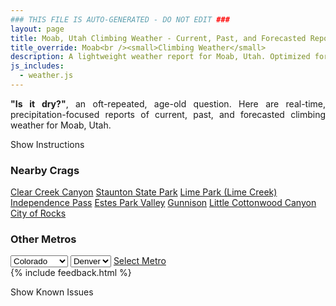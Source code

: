 ```yaml
---
### THIS FILE IS AUTO-GENERATED - DO NOT EDIT ###
layout: page
title: Moab, Utah Climbing Weather - Current, Past, and Forecasted Report
title_override: Moab<br /><small>Climbing Weather</small>
description: A lightweight weather report for Moab, Utah. Optimized for slow internet connections.
js_includes:
  - weather.js
---
```


<section class="measure center lh-copy f5-ns f6 ph2 mv4" style="text-align: justify;">
<strong>"Is it dry?"</strong>, an oft-repeated, age-old question. Here are real-time,
precipitation-focused reports of current, past, and forecasted climbing weather for Moab, Utah.
</section>

<p id="settings-toggle" class="mw5 b center tc hover-light-red black-70 pointer">Show Instructions</p>
<section id="settings" class="overflow-hidden" style="display:none;">
    <div class="mv2 ph2 center">
        <div class="fn f6 tc pv2">
            <p class="measure lh-copy center"><strong>Show/hide hourly forecasts</strong> by clicking the desired day.</p>
            <hr class="mw5 p0 mv2 o-60 b0 bt b--light-red light-red bg-light-red">
            <p class="measure lh-copy center"><strong>Current and Past conditions</strong> are measured by the nearest weather station. <strong>Forecast conditions</strong> are calculated and polled separately.</p>
            <hr class="mw5 p0 mv2 o-60 b0 bt b--light-red light-red bg-light-red">
            <p class="measure lh-copy center"><strong>Having issues?</strong> Try <a id="clear-cache" class="no-underline relative fancy-link light-red hover-light-red" href="#">clearing the local cache</a>.</p>
            <hr class="mw5 p0 mv2 o-60 b0 bt b--light-red light-red bg-light-red">
            <p class="measure lh-copy center">Weather data sourced from <a class="no-underline fancy-link relative light-red" target="_blank" href="https://www.weather.gov/documentation/services-web-api">weather.gov</a>.</p>
        </div>
    </div>
</section>
<section id="weather" data-crag="moab-utah" class="mv4-ns mv3 ph2 center"></section>
<section id="nearby" class="tc lh-copy">
  <h3>Nearby Crags</h3>
<a class="nowrap no-underline fancy-link relative light-red mh3" href="/crags/clear-creek-canyon-colorado-weather.html">Clear Creek Canyon</a>
<a class="nowrap no-underline fancy-link relative light-red mh3" href="/crags/staunton-state-park-colorado-weather.html">Staunton State Park</a>
<a class="nowrap no-underline fancy-link relative light-red mh3" href="/crags/lime-park-lime-creek-colorado-weather.html">Lime Park (Lime Creek)</a>
<a class="nowrap no-underline fancy-link relative light-red mh3" href="/crags/independence-pass-colorado-weather.html">Independence Pass</a>
<a class="nowrap no-underline fancy-link relative light-red mh3" href="/crags/estes-park-valley-colorado-weather.html">Estes Park Valley</a>
<a class="nowrap no-underline fancy-link relative light-red mh3" href="/crags/gunnison-colorado-weather.html">Gunnison</a>
<a class="nowrap no-underline fancy-link relative light-red mh3" href="/crags/little-cottonwood-canyon-utah-weather.html">Little Cottonwood Canyon</a>
<a class="nowrap no-underline fancy-link relative light-red mh3" href="/crags/city-of-rocks-idaho-weather.html">City of Rocks</a>
</section>
<section id="nearby" class="tc lh-copy">
  <h3>Other Metros</h3>
  <select class="ma1 bg-near-white pa2" id="stateSel">
    <option value="Texas">Texas</option>
    <option value="Washington">Washington</option>
    <option value="Colorado" selected>Colorado</option>
    <option value="Tennessee">Tennessee</option>
    <option value="Utah">Utah</option>
    <option value="California">California</option>
  </select>
  <select class="ma1 bg-near-white pa2" id="citySel">
    <option value="Denver" selected>Denver</option>
  </select>
  <a id="selectMetro" class="f6 link dim ph3 pv2 ma1 dib white bg-light-red" href="/crags/denver-colorado-weather.html">Select Metro</a>
  <script>
    var states = [];
    states["Texas"] = "Austin"
    states["Washington"] = "Seattle"
    states["Colorado"] = "Denver"
    states["Tennessee"] = "Nashville"
    states["Utah"] = "Salt Lake City"
    states["California"] = "San Francisco|Los Angeles"
  </script>
</section>
{% include feedback.html %}
<p id="issues-toggle" class="mw5 b center tc hover-light-red black-70 pointer">Show Known Issues</p>
<section id="issues" class="overflow-hidden tc f6">
</section>

<script>
  var weekly_GJT_60_82 = {"updated":"2021-01-06T08:34:35+00:00","units":"us","forecastGenerator":"BaselineForecastGenerator","generatedAt":"2021-01-06T09:05:52+00:00","updateTime":"2021-01-06T08:34:35+00:00","validTimes":"2021-01-06T02:00:00+00:00/P6DT23H","elevation":{"value":1560.8808,"unitCode":"unit:m"},"periods":[{"number":1,"name":"Overnight","startTime":"2021-01-06T02:00:00-07:00","endTime":"2021-01-06T06:00:00-07:00","isDaytime":false,"temperature":14,"temperatureUnit":"F","temperatureTrend":null,"windSpeed":"0 mph","windDirection":"ESE","icon":"https://api.weather.gov/icons/land/night/few?size=medium","shortForecast":"Mostly Clear","detailedForecast":"Mostly clear, with a low around 14. East southeast wind around 0 mph."},{"number":2,"name":"Wednesday","startTime":"2021-01-06T06:00:00-07:00","endTime":"2021-01-06T18:00:00-07:00","isDaytime":true,"temperature":34,"temperatureUnit":"F","temperatureTrend":null,"windSpeed":"0 to 5 mph","windDirection":"N","icon":"https://api.weather.gov/icons/land/day/few?size=medium","shortForecast":"Sunny","detailedForecast":"Sunny, with a high near 34. North wind 0 to 5 mph."},{"number":3,"name":"Wednesday Night","startTime":"2021-01-06T18:00:00-07:00","endTime":"2021-01-07T06:00:00-07:00","isDaytime":false,"temperature":16,"temperatureUnit":"F","temperatureTrend":null,"windSpeed":"0 mph","windDirection":"ESE","icon":"https://api.weather.gov/icons/land/night/bkn?size=medium","shortForecast":"Mostly Cloudy","detailedForecast":"Mostly cloudy, with a low around 16. East southeast wind around 0 mph."},{"number":4,"name":"Thursday","startTime":"2021-01-07T06:00:00-07:00","endTime":"2021-01-07T18:00:00-07:00","isDaytime":true,"temperature":36,"temperatureUnit":"F","temperatureTrend":null,"windSpeed":"0 to 5 mph","windDirection":"NNE","icon":"https://api.weather.gov/icons/land/day/bkn?size=medium","shortForecast":"Partly Sunny","detailedForecast":"Partly sunny, with a high near 36. North northeast wind 0 to 5 mph."},{"number":5,"name":"Thursday Night","startTime":"2021-01-07T18:00:00-07:00","endTime":"2021-01-08T06:00:00-07:00","isDaytime":false,"temperature":15,"temperatureUnit":"F","temperatureTrend":null,"windSpeed":"0 mph","windDirection":"ENE","icon":"https://api.weather.gov/icons/land/night/sct?size=medium","shortForecast":"Partly Cloudy","detailedForecast":"Partly cloudy, with a low around 15. East northeast wind around 0 mph."},{"number":6,"name":"Friday","startTime":"2021-01-08T06:00:00-07:00","endTime":"2021-01-08T18:00:00-07:00","isDaytime":true,"temperature":35,"temperatureUnit":"F","temperatureTrend":null,"windSpeed":"0 to 5 mph","windDirection":"NW","icon":"https://api.weather.gov/icons/land/day/bkn?size=medium","shortForecast":"Partly Sunny","detailedForecast":"Partly sunny, with a high near 35."},{"number":7,"name":"Friday Night","startTime":"2021-01-08T18:00:00-07:00","endTime":"2021-01-09T06:00:00-07:00","isDaytime":false,"temperature":17,"temperatureUnit":"F","temperatureTrend":null,"windSpeed":"5 mph","windDirection":"SSE","icon":"https://api.weather.gov/icons/land/night/bkn?size=medium","shortForecast":"Mostly Cloudy","detailedForecast":"Mostly cloudy, with a low around 17."},{"number":8,"name":"Saturday","startTime":"2021-01-09T06:00:00-07:00","endTime":"2021-01-09T18:00:00-07:00","isDaytime":true,"temperature":34,"temperatureUnit":"F","temperatureTrend":null,"windSpeed":"5 mph","windDirection":"N","icon":"https://api.weather.gov/icons/land/day/bkn?size=medium","shortForecast":"Partly Sunny","detailedForecast":"Partly sunny, with a high near 34."},{"number":9,"name":"Saturday Night","startTime":"2021-01-09T18:00:00-07:00","endTime":"2021-01-10T06:00:00-07:00","isDaytime":false,"temperature":14,"temperatureUnit":"F","temperatureTrend":null,"windSpeed":"5 mph","windDirection":"NE","icon":"https://api.weather.gov/icons/land/night/sct?size=medium","shortForecast":"Partly Cloudy","detailedForecast":"Partly cloudy, with a low around 14."},{"number":10,"name":"Sunday","startTime":"2021-01-10T06:00:00-07:00","endTime":"2021-01-10T18:00:00-07:00","isDaytime":true,"temperature":32,"temperatureUnit":"F","temperatureTrend":null,"windSpeed":"5 mph","windDirection":"NE","icon":"https://api.weather.gov/icons/land/day/sct?size=medium","shortForecast":"Mostly Sunny","detailedForecast":"Mostly sunny, with a high near 32."},{"number":11,"name":"Sunday Night","startTime":"2021-01-10T18:00:00-07:00","endTime":"2021-01-11T06:00:00-07:00","isDaytime":false,"temperature":14,"temperatureUnit":"F","temperatureTrend":null,"windSpeed":"5 mph","windDirection":"ENE","icon":"https://api.weather.gov/icons/land/night/sct?size=medium","shortForecast":"Partly Cloudy","detailedForecast":"Partly cloudy, with a low around 14."},{"number":12,"name":"Monday","startTime":"2021-01-11T06:00:00-07:00","endTime":"2021-01-11T18:00:00-07:00","isDaytime":true,"temperature":32,"temperatureUnit":"F","temperatureTrend":null,"windSpeed":"5 mph","windDirection":"NNE","icon":"https://api.weather.gov/icons/land/day/sct?size=medium","shortForecast":"Mostly Sunny","detailedForecast":"Mostly sunny, with a high near 32."},{"number":13,"name":"Monday Night","startTime":"2021-01-11T18:00:00-07:00","endTime":"2021-01-12T06:00:00-07:00","isDaytime":false,"temperature":13,"temperatureUnit":"F","temperatureTrend":null,"windSpeed":"5 mph","windDirection":"NE","icon":"https://api.weather.gov/icons/land/night/sct?size=medium","shortForecast":"Partly Cloudy","detailedForecast":"Partly cloudy, with a low around 13."},{"number":14,"name":"Tuesday","startTime":"2021-01-12T06:00:00-07:00","endTime":"2021-01-12T18:00:00-07:00","isDaytime":true,"temperature":34,"temperatureUnit":"F","temperatureTrend":null,"windSpeed":"5 mph","windDirection":"NNE","icon":"https://api.weather.gov/icons/land/day/sct?size=medium","shortForecast":"Mostly Sunny","detailedForecast":"Mostly sunny, with a high near 34."}]}
  var hourly_GJT_60_82 = {"@context":["https://geojson.org/geojson-ld/geojson-context.jsonld",{"@version":"1.1","wx":"https://api.weather.gov/ontology#","geo":"http://www.opengis.net/ont/geosparql#","unit":"http://codes.wmo.int/common/unit/","@vocab":"https://api.weather.gov/ontology#"}],"type":"Feature","geometry":{"type":"Polygon","coordinates":[[[-109.4804235,38.5800787],[-109.4774012,38.5580367],[-109.4492348,38.560395400000004],[-109.4522513,38.582437600000006],[-109.4804235,38.5800787]]]},"properties":{"updated":"2021-01-06T08:34:35+00:00","units":"us","forecastGenerator":"HourlyForecastGenerator","generatedAt":"2021-01-06T09:05:54+00:00","updateTime":"2021-01-06T08:34:35+00:00","validTimes":"2021-01-06T02:00:00+00:00/P6DT23H","elevation":{"value":1560.8808,"unitCode":"unit:m"},"periods":[{"number":1,"name":"","startTime":"2021-01-06T02:00:00-07:00","endTime":"2021-01-06T03:00:00-07:00","isDaytime":false,"temperature":18,"temperatureUnit":"F","temperatureTrend":null,"windSpeed":"0 mph","windDirection":"E","icon":"https://api.weather.gov/icons/land/night/few?size=small","shortForecast":"Mostly Clear","detailedForecast":""},{"number":2,"name":"","startTime":"2021-01-06T03:00:00-07:00","endTime":"2021-01-06T04:00:00-07:00","isDaytime":false,"temperature":17,"temperatureUnit":"F","temperatureTrend":null,"windSpeed":"0 mph","windDirection":"E","icon":"https://api.weather.gov/icons/land/night/few?size=small","shortForecast":"Mostly Clear","detailedForecast":""},{"number":3,"name":"","startTime":"2021-01-06T04:00:00-07:00","endTime":"2021-01-06T05:00:00-07:00","isDaytime":false,"temperature":17,"temperatureUnit":"F","temperatureTrend":null,"windSpeed":"0 mph","windDirection":"ESE","icon":"https://api.weather.gov/icons/land/night/sct?size=small","shortForecast":"Partly Cloudy","detailedForecast":""},{"number":4,"name":"","startTime":"2021-01-06T05:00:00-07:00","endTime":"2021-01-06T06:00:00-07:00","isDaytime":false,"temperature":15,"temperatureUnit":"F","temperatureTrend":null,"windSpeed":"0 mph","windDirection":"E","icon":"https://api.weather.gov/icons/land/night/few?size=small","shortForecast":"Mostly Clear","detailedForecast":""},{"number":5,"name":"","startTime":"2021-01-06T06:00:00-07:00","endTime":"2021-01-06T07:00:00-07:00","isDaytime":true,"temperature":15,"temperatureUnit":"F","temperatureTrend":null,"windSpeed":"0 mph","windDirection":"E","icon":"https://api.weather.gov/icons/land/day/few?size=small","shortForecast":"Sunny","detailedForecast":""},{"number":6,"name":"","startTime":"2021-01-06T07:00:00-07:00","endTime":"2021-01-06T08:00:00-07:00","isDaytime":true,"temperature":15,"temperatureUnit":"F","temperatureTrend":null,"windSpeed":"0 mph","windDirection":"E","icon":"https://api.weather.gov/icons/land/day/sct?size=small","shortForecast":"Mostly Sunny","detailedForecast":""},{"number":7,"name":"","startTime":"2021-01-06T08:00:00-07:00","endTime":"2021-01-06T09:00:00-07:00","isDaytime":true,"temperature":14,"temperatureUnit":"F","temperatureTrend":null,"windSpeed":"0 mph","windDirection":"ESE","icon":"https://api.weather.gov/icons/land/day/sct?size=small","shortForecast":"Mostly Sunny","detailedForecast":""},{"number":8,"name":"","startTime":"2021-01-06T09:00:00-07:00","endTime":"2021-01-06T10:00:00-07:00","isDaytime":true,"temperature":19,"temperatureUnit":"F","temperatureTrend":null,"windSpeed":"0 mph","windDirection":"ESE","icon":"https://api.weather.gov/icons/land/day/few?size=small","shortForecast":"Sunny","detailedForecast":""},{"number":9,"name":"","startTime":"2021-01-06T10:00:00-07:00","endTime":"2021-01-06T11:00:00-07:00","isDaytime":true,"temperature":23,"temperatureUnit":"F","temperatureTrend":null,"windSpeed":"0 mph","windDirection":"W","icon":"https://api.weather.gov/icons/land/day/few?size=small","shortForecast":"Sunny","detailedForecast":""},{"number":10,"name":"","startTime":"2021-01-06T11:00:00-07:00","endTime":"2021-01-06T12:00:00-07:00","isDaytime":true,"temperature":25,"temperatureUnit":"F","temperatureTrend":null,"windSpeed":"0 mph","windDirection":"NW","icon":"https://api.weather.gov/icons/land/day/few?size=small","shortForecast":"Sunny","detailedForecast":""},{"number":11,"name":"","startTime":"2021-01-06T12:00:00-07:00","endTime":"2021-01-06T13:00:00-07:00","isDaytime":true,"temperature":28,"temperatureUnit":"F","temperatureTrend":null,"windSpeed":"5 mph","windDirection":"NW","icon":"https://api.weather.gov/icons/land/day/few?size=small","shortForecast":"Sunny","detailedForecast":""},{"number":12,"name":"","startTime":"2021-01-06T13:00:00-07:00","endTime":"2021-01-06T14:00:00-07:00","isDaytime":true,"temperature":30,"temperatureUnit":"F","temperatureTrend":null,"windSpeed":"5 mph","windDirection":"NW","icon":"https://api.weather.gov/icons/land/day/sct?size=small","shortForecast":"Mostly Sunny","detailedForecast":""},{"number":13,"name":"","startTime":"2021-01-06T14:00:00-07:00","endTime":"2021-01-06T15:00:00-07:00","isDaytime":true,"temperature":31,"temperatureUnit":"F","temperatureTrend":null,"windSpeed":"5 mph","windDirection":"NNW","icon":"https://api.weather.gov/icons/land/day/few?size=small","shortForecast":"Sunny","detailedForecast":""},{"number":14,"name":"","startTime":"2021-01-06T15:00:00-07:00","endTime":"2021-01-06T16:00:00-07:00","isDaytime":true,"temperature":33,"temperatureUnit":"F","temperatureTrend":null,"windSpeed":"5 mph","windDirection":"NNW","icon":"https://api.weather.gov/icons/land/day/few?size=small","shortForecast":"Sunny","detailedForecast":""},{"number":15,"name":"","startTime":"2021-01-06T16:00:00-07:00","endTime":"2021-01-06T17:00:00-07:00","isDaytime":true,"temperature":31,"temperatureUnit":"F","temperatureTrend":null,"windSpeed":"5 mph","windDirection":"N","icon":"https://api.weather.gov/icons/land/day/few?size=small","shortForecast":"Sunny","detailedForecast":""},{"number":16,"name":"","startTime":"2021-01-06T17:00:00-07:00","endTime":"2021-01-06T18:00:00-07:00","isDaytime":true,"temperature":26,"temperatureUnit":"F","temperatureTrend":null,"windSpeed":"0 mph","windDirection":"NNE","icon":"https://api.weather.gov/icons/land/day/few?size=small","shortForecast":"Sunny","detailedForecast":""},{"number":17,"name":"","startTime":"2021-01-06T18:00:00-07:00","endTime":"2021-01-06T19:00:00-07:00","isDaytime":false,"temperature":25,"temperatureUnit":"F","temperatureTrend":null,"windSpeed":"0 mph","windDirection":"NE","icon":"https://api.weather.gov/icons/land/night/sct?size=small","shortForecast":"Partly Cloudy","detailedForecast":""},{"number":18,"name":"","startTime":"2021-01-06T19:00:00-07:00","endTime":"2021-01-06T20:00:00-07:00","isDaytime":false,"temperature":22,"temperatureUnit":"F","temperatureTrend":null,"windSpeed":"0 mph","windDirection":"E","icon":"https://api.weather.gov/icons/land/night/sct?size=small","shortForecast":"Partly Cloudy","detailedForecast":""},{"number":19,"name":"","startTime":"2021-01-06T20:00:00-07:00","endTime":"2021-01-06T21:00:00-07:00","isDaytime":false,"temperature":22,"temperatureUnit":"F","temperatureTrend":null,"windSpeed":"0 mph","windDirection":"E","icon":"https://api.weather.gov/icons/land/night/bkn?size=small","shortForecast":"Mostly Cloudy","detailedForecast":""},{"number":20,"name":"","startTime":"2021-01-06T21:00:00-07:00","endTime":"2021-01-06T22:00:00-07:00","isDaytime":false,"temperature":21,"temperatureUnit":"F","temperatureTrend":null,"windSpeed":"0 mph","windDirection":"ESE","icon":"https://api.weather.gov/icons/land/night/bkn?size=small","shortForecast":"Mostly Cloudy","detailedForecast":""},{"number":21,"name":"","startTime":"2021-01-06T22:00:00-07:00","endTime":"2021-01-06T23:00:00-07:00","isDaytime":false,"temperature":20,"temperatureUnit":"F","temperatureTrend":null,"windSpeed":"0 mph","windDirection":"SE","icon":"https://api.weather.gov/icons/land/night/bkn?size=small","shortForecast":"Mostly Cloudy","detailedForecast":""},{"number":22,"name":"","startTime":"2021-01-06T23:00:00-07:00","endTime":"2021-01-07T00:00:00-07:00","isDaytime":false,"temperature":20,"temperatureUnit":"F","temperatureTrend":null,"windSpeed":"0 mph","windDirection":"SSE","icon":"https://api.weather.gov/icons/land/night/bkn?size=small","shortForecast":"Mostly Cloudy","detailedForecast":""},{"number":23,"name":"","startTime":"2021-01-07T00:00:00-07:00","endTime":"2021-01-07T01:00:00-07:00","isDaytime":false,"temperature":20,"temperatureUnit":"F","temperatureTrend":null,"windSpeed":"0 mph","windDirection":"SSE","icon":"https://api.weather.gov/icons/land/night/bkn?size=small","shortForecast":"Mostly Cloudy","detailedForecast":""},{"number":24,"name":"","startTime":"2021-01-07T01:00:00-07:00","endTime":"2021-01-07T02:00:00-07:00","isDaytime":false,"temperature":19,"temperatureUnit":"F","temperatureTrend":null,"windSpeed":"0 mph","windDirection":"SE","icon":"https://api.weather.gov/icons/land/night/bkn?size=small","shortForecast":"Mostly Cloudy","detailedForecast":""},{"number":25,"name":"","startTime":"2021-01-07T02:00:00-07:00","endTime":"2021-01-07T03:00:00-07:00","isDaytime":false,"temperature":19,"temperatureUnit":"F","temperatureTrend":null,"windSpeed":"0 mph","windDirection":"SE","icon":"https://api.weather.gov/icons/land/night/bkn?size=small","shortForecast":"Mostly Cloudy","detailedForecast":""},{"number":26,"name":"","startTime":"2021-01-07T03:00:00-07:00","endTime":"2021-01-07T04:00:00-07:00","isDaytime":false,"temperature":18,"temperatureUnit":"F","temperatureTrend":null,"windSpeed":"0 mph","windDirection":"SE","icon":"https://api.weather.gov/icons/land/night/bkn?size=small","shortForecast":"Mostly Cloudy","detailedForecast":""},{"number":27,"name":"","startTime":"2021-01-07T04:00:00-07:00","endTime":"2021-01-07T05:00:00-07:00","isDaytime":false,"temperature":18,"temperatureUnit":"F","temperatureTrend":null,"windSpeed":"0 mph","windDirection":"SE","icon":"https://api.weather.gov/icons/land/night/bkn?size=small","shortForecast":"Mostly Cloudy","detailedForecast":""},{"number":28,"name":"","startTime":"2021-01-07T05:00:00-07:00","endTime":"2021-01-07T06:00:00-07:00","isDaytime":false,"temperature":17,"temperatureUnit":"F","temperatureTrend":null,"windSpeed":"0 mph","windDirection":"SE","icon":"https://api.weather.gov/icons/land/night/bkn?size=small","shortForecast":"Mostly Cloudy","detailedForecast":""},{"number":29,"name":"","startTime":"2021-01-07T06:00:00-07:00","endTime":"2021-01-07T07:00:00-07:00","isDaytime":true,"temperature":17,"temperatureUnit":"F","temperatureTrend":null,"windSpeed":"0 mph","windDirection":"SE","icon":"https://api.weather.gov/icons/land/day/bkn?size=small","shortForecast":"Mostly Cloudy","detailedForecast":""},{"number":30,"name":"","startTime":"2021-01-07T07:00:00-07:00","endTime":"2021-01-07T08:00:00-07:00","isDaytime":true,"temperature":17,"temperatureUnit":"F","temperatureTrend":null,"windSpeed":"0 mph","windDirection":"ESE","icon":"https://api.weather.gov/icons/land/day/bkn?size=small","shortForecast":"Mostly Cloudy","detailedForecast":""},{"number":31,"name":"","startTime":"2021-01-07T08:00:00-07:00","endTime":"2021-01-07T09:00:00-07:00","isDaytime":true,"temperature":16,"temperatureUnit":"F","temperatureTrend":null,"windSpeed":"0 mph","windDirection":"E","icon":"https://api.weather.gov/icons/land/day/bkn?size=small","shortForecast":"Partly Sunny","detailedForecast":""},{"number":32,"name":"","startTime":"2021-01-07T09:00:00-07:00","endTime":"2021-01-07T10:00:00-07:00","isDaytime":true,"temperature":20,"temperatureUnit":"F","temperatureTrend":null,"windSpeed":"0 mph","windDirection":"ENE","icon":"https://api.weather.gov/icons/land/day/bkn?size=small","shortForecast":"Partly Sunny","detailedForecast":""},{"number":33,"name":"","startTime":"2021-01-07T10:00:00-07:00","endTime":"2021-01-07T11:00:00-07:00","isDaytime":true,"temperature":23,"temperatureUnit":"F","temperatureTrend":null,"windSpeed":"0 mph","windDirection":"N","icon":"https://api.weather.gov/icons/land/day/bkn?size=small","shortForecast":"Partly Sunny","detailedForecast":""},{"number":34,"name":"","startTime":"2021-01-07T11:00:00-07:00","endTime":"2021-01-07T12:00:00-07:00","isDaytime":true,"temperature":27,"temperatureUnit":"F","temperatureTrend":null,"windSpeed":"0 mph","windDirection":"NW","icon":"https://api.weather.gov/icons/land/day/sct?size=small","shortForecast":"Mostly Sunny","detailedForecast":""},{"number":35,"name":"","startTime":"2021-01-07T12:00:00-07:00","endTime":"2021-01-07T13:00:00-07:00","isDaytime":true,"temperature":29,"temperatureUnit":"F","temperatureTrend":null,"windSpeed":"0 mph","windDirection":"NW","icon":"https://api.weather.gov/icons/land/day/sct?size=small","shortForecast":"Mostly Sunny","detailedForecast":""},{"number":36,"name":"","startTime":"2021-01-07T13:00:00-07:00","endTime":"2021-01-07T14:00:00-07:00","isDaytime":true,"temperature":31,"temperatureUnit":"F","temperatureTrend":null,"windSpeed":"5 mph","windDirection":"NW","icon":"https://api.weather.gov/icons/land/day/sct?size=small","shortForecast":"Mostly Sunny","detailedForecast":""},{"number":37,"name":"","startTime":"2021-01-07T14:00:00-07:00","endTime":"2021-01-07T15:00:00-07:00","isDaytime":true,"temperature":33,"temperatureUnit":"F","temperatureTrend":null,"windSpeed":"5 mph","windDirection":"NW","icon":"https://api.weather.gov/icons/land/day/sct?size=small","shortForecast":"Mostly Sunny","detailedForecast":""},{"number":38,"name":"","startTime":"2021-01-07T15:00:00-07:00","endTime":"2021-01-07T16:00:00-07:00","isDaytime":true,"temperature":31,"temperatureUnit":"F","temperatureTrend":null,"windSpeed":"5 mph","windDirection":"NW","icon":"https://api.weather.gov/icons/land/day/sct?size=small","shortForecast":"Mostly Sunny","detailedForecast":""},{"number":39,"name":"","startTime":"2021-01-07T16:00:00-07:00","endTime":"2021-01-07T17:00:00-07:00","isDaytime":true,"temperature":30,"temperatureUnit":"F","temperatureTrend":null,"windSpeed":"0 mph","windDirection":"NNW","icon":"https://api.weather.gov/icons/land/day/sct?size=small","shortForecast":"Mostly Sunny","detailedForecast":""},{"number":40,"name":"","startTime":"2021-01-07T17:00:00-07:00","endTime":"2021-01-07T18:00:00-07:00","isDaytime":true,"temperature":28,"temperatureUnit":"F","temperatureTrend":null,"windSpeed":"0 mph","windDirection":"NNW","icon":"https://api.weather.gov/icons/land/day/sct?size=small","shortForecast":"Mostly Sunny","detailedForecast":""},{"number":41,"name":"","startTime":"2021-01-07T18:00:00-07:00","endTime":"2021-01-07T19:00:00-07:00","isDaytime":false,"temperature":26,"temperatureUnit":"F","temperatureTrend":null,"windSpeed":"0 mph","windDirection":"N","icon":"https://api.weather.gov/icons/land/night/sct?size=small","shortForecast":"Partly Cloudy","detailedForecast":""},{"number":42,"name":"","startTime":"2021-01-07T19:00:00-07:00","endTime":"2021-01-07T20:00:00-07:00","isDaytime":false,"temperature":24,"temperatureUnit":"F","temperatureTrend":null,"windSpeed":"0 mph","windDirection":"NE","icon":"https://api.weather.gov/icons/land/night/sct?size=small","shortForecast":"Partly Cloudy","detailedForecast":""},{"number":43,"name":"","startTime":"2021-01-07T20:00:00-07:00","endTime":"2021-01-07T21:00:00-07:00","isDaytime":false,"temperature":23,"temperatureUnit":"F","temperatureTrend":null,"windSpeed":"0 mph","windDirection":"ENE","icon":"https://api.weather.gov/icons/land/night/sct?size=small","shortForecast":"Partly Cloudy","detailedForecast":""},{"number":44,"name":"","startTime":"2021-01-07T21:00:00-07:00","endTime":"2021-01-07T22:00:00-07:00","isDaytime":false,"temperature":22,"temperatureUnit":"F","temperatureTrend":null,"windSpeed":"0 mph","windDirection":"E","icon":"https://api.weather.gov/icons/land/night/sct?size=small","shortForecast":"Partly Cloudy","detailedForecast":""},{"number":45,"name":"","startTime":"2021-01-07T22:00:00-07:00","endTime":"2021-01-07T23:00:00-07:00","isDaytime":false,"temperature":21,"temperatureUnit":"F","temperatureTrend":null,"windSpeed":"0 mph","windDirection":"E","icon":"https://api.weather.gov/icons/land/night/sct?size=small","shortForecast":"Partly Cloudy","detailedForecast":""},{"number":46,"name":"","startTime":"2021-01-07T23:00:00-07:00","endTime":"2021-01-08T00:00:00-07:00","isDaytime":false,"temperature":20,"temperatureUnit":"F","temperatureTrend":null,"windSpeed":"0 mph","windDirection":"E","icon":"https://api.weather.gov/icons/land/night/sct?size=small","shortForecast":"Partly Cloudy","detailedForecast":""},{"number":47,"name":"","startTime":"2021-01-08T00:00:00-07:00","endTime":"2021-01-08T01:00:00-07:00","isDaytime":false,"temperature":20,"temperatureUnit":"F","temperatureTrend":null,"windSpeed":"0 mph","windDirection":"E","icon":"https://api.weather.gov/icons/land/night/sct?size=small","shortForecast":"Partly Cloudy","detailedForecast":""},{"number":48,"name":"","startTime":"2021-01-08T01:00:00-07:00","endTime":"2021-01-08T02:00:00-07:00","isDaytime":false,"temperature":19,"temperatureUnit":"F","temperatureTrend":null,"windSpeed":"0 mph","windDirection":"E","icon":"https://api.weather.gov/icons/land/night/sct?size=small","shortForecast":"Partly Cloudy","detailedForecast":""},{"number":49,"name":"","startTime":"2021-01-08T02:00:00-07:00","endTime":"2021-01-08T03:00:00-07:00","isDaytime":false,"temperature":19,"temperatureUnit":"F","temperatureTrend":null,"windSpeed":"0 mph","windDirection":"E","icon":"https://api.weather.gov/icons/land/night/sct?size=small","shortForecast":"Partly Cloudy","detailedForecast":""},{"number":50,"name":"","startTime":"2021-01-08T03:00:00-07:00","endTime":"2021-01-08T04:00:00-07:00","isDaytime":false,"temperature":18,"temperatureUnit":"F","temperatureTrend":null,"windSpeed":"0 mph","windDirection":"E","icon":"https://api.weather.gov/icons/land/night/sct?size=small","shortForecast":"Partly Cloudy","detailedForecast":""},{"number":51,"name":"","startTime":"2021-01-08T04:00:00-07:00","endTime":"2021-01-08T05:00:00-07:00","isDaytime":false,"temperature":18,"temperatureUnit":"F","temperatureTrend":null,"windSpeed":"0 mph","windDirection":"E","icon":"https://api.weather.gov/icons/land/night/bkn?size=small","shortForecast":"Mostly Cloudy","detailedForecast":""},{"number":52,"name":"","startTime":"2021-01-08T05:00:00-07:00","endTime":"2021-01-08T06:00:00-07:00","isDaytime":false,"temperature":17,"temperatureUnit":"F","temperatureTrend":null,"windSpeed":"0 mph","windDirection":"E","icon":"https://api.weather.gov/icons/land/night/bkn?size=small","shortForecast":"Mostly Cloudy","detailedForecast":""},{"number":53,"name":"","startTime":"2021-01-08T06:00:00-07:00","endTime":"2021-01-08T07:00:00-07:00","isDaytime":true,"temperature":17,"temperatureUnit":"F","temperatureTrend":null,"windSpeed":"0 mph","windDirection":"E","icon":"https://api.weather.gov/icons/land/day/bkn?size=small","shortForecast":"Partly Sunny","detailedForecast":""},{"number":54,"name":"","startTime":"2021-01-08T07:00:00-07:00","endTime":"2021-01-08T08:00:00-07:00","isDaytime":true,"temperature":17,"temperatureUnit":"F","temperatureTrend":null,"windSpeed":"0 mph","windDirection":"E","icon":"https://api.weather.gov/icons/land/day/bkn?size=small","shortForecast":"Partly Sunny","detailedForecast":""},{"number":55,"name":"","startTime":"2021-01-08T08:00:00-07:00","endTime":"2021-01-08T09:00:00-07:00","isDaytime":true,"temperature":17,"temperatureUnit":"F","temperatureTrend":null,"windSpeed":"0 mph","windDirection":"E","icon":"https://api.weather.gov/icons/land/day/bkn?size=small","shortForecast":"Partly Sunny","detailedForecast":""},{"number":56,"name":"","startTime":"2021-01-08T09:00:00-07:00","endTime":"2021-01-08T10:00:00-07:00","isDaytime":true,"temperature":20,"temperatureUnit":"F","temperatureTrend":null,"windSpeed":"0 mph","windDirection":"ENE","icon":"https://api.weather.gov/icons/land/day/bkn?size=small","shortForecast":"Partly Sunny","detailedForecast":""},{"number":57,"name":"","startTime":"2021-01-08T10:00:00-07:00","endTime":"2021-01-08T11:00:00-07:00","isDaytime":true,"temperature":23,"temperatureUnit":"F","temperatureTrend":null,"windSpeed":"0 mph","windDirection":"N","icon":"https://api.weather.gov/icons/land/day/bkn?size=small","shortForecast":"Partly Sunny","detailedForecast":""},{"number":58,"name":"","startTime":"2021-01-08T11:00:00-07:00","endTime":"2021-01-08T12:00:00-07:00","isDaytime":true,"temperature":26,"temperatureUnit":"F","temperatureTrend":null,"windSpeed":"0 mph","windDirection":"NW","icon":"https://api.weather.gov/icons/land/day/bkn?size=small","shortForecast":"Partly Sunny","detailedForecast":""},{"number":59,"name":"","startTime":"2021-01-08T12:00:00-07:00","endTime":"2021-01-08T13:00:00-07:00","isDaytime":true,"temperature":28,"temperatureUnit":"F","temperatureTrend":null,"windSpeed":"0 mph","windDirection":"NW","icon":"https://api.weather.gov/icons/land/day/bkn?size=small","shortForecast":"Partly Sunny","detailedForecast":""},{"number":60,"name":"","startTime":"2021-01-08T13:00:00-07:00","endTime":"2021-01-08T14:00:00-07:00","isDaytime":true,"temperature":30,"temperatureUnit":"F","temperatureTrend":null,"windSpeed":"5 mph","windDirection":"NW","icon":"https://api.weather.gov/icons/land/day/bkn?size=small","shortForecast":"Partly Sunny","detailedForecast":""},{"number":61,"name":"","startTime":"2021-01-08T14:00:00-07:00","endTime":"2021-01-08T15:00:00-07:00","isDaytime":true,"temperature":32,"temperatureUnit":"F","temperatureTrend":null,"windSpeed":"5 mph","windDirection":"WNW","icon":"https://api.weather.gov/icons/land/day/bkn?size=small","shortForecast":"Partly Sunny","detailedForecast":""},{"number":62,"name":"","startTime":"2021-01-08T15:00:00-07:00","endTime":"2021-01-08T16:00:00-07:00","isDaytime":true,"temperature":31,"temperatureUnit":"F","temperatureTrend":null,"windSpeed":"5 mph","windDirection":"W","icon":"https://api.weather.gov/icons/land/day/bkn?size=small","shortForecast":"Partly Sunny","detailedForecast":""},{"number":63,"name":"","startTime":"2021-01-08T16:00:00-07:00","endTime":"2021-01-08T17:00:00-07:00","isDaytime":true,"temperature":29,"temperatureUnit":"F","temperatureTrend":null,"windSpeed":"5 mph","windDirection":"SSW","icon":"https://api.weather.gov/icons/land/day/bkn?size=small","shortForecast":"Mostly Cloudy","detailedForecast":""},{"number":64,"name":"","startTime":"2021-01-08T17:00:00-07:00","endTime":"2021-01-08T18:00:00-07:00","isDaytime":true,"temperature":28,"temperatureUnit":"F","temperatureTrend":null,"windSpeed":"5 mph","windDirection":"S","icon":"https://api.weather.gov/icons/land/day/bkn?size=small","shortForecast":"Mostly Cloudy","detailedForecast":""},{"number":65,"name":"","startTime":"2021-01-08T18:00:00-07:00","endTime":"2021-01-08T19:00:00-07:00","isDaytime":false,"temperature":26,"temperatureUnit":"F","temperatureTrend":null,"windSpeed":"5 mph","windDirection":"S","icon":"https://api.weather.gov/icons/land/night/bkn?size=small","shortForecast":"Mostly Cloudy","detailedForecast":""},{"number":66,"name":"","startTime":"2021-01-08T19:00:00-07:00","endTime":"2021-01-08T20:00:00-07:00","isDaytime":false,"temperature":24,"temperatureUnit":"F","temperatureTrend":null,"windSpeed":"5 mph","windDirection":"S","icon":"https://api.weather.gov/icons/land/night/bkn?size=small","shortForecast":"Mostly Cloudy","detailedForecast":""},{"number":67,"name":"","startTime":"2021-01-08T20:00:00-07:00","endTime":"2021-01-08T21:00:00-07:00","isDaytime":false,"temperature":23,"temperatureUnit":"F","temperatureTrend":null,"windSpeed":"5 mph","windDirection":"S","icon":"https://api.weather.gov/icons/land/night/bkn?size=small","shortForecast":"Mostly Cloudy","detailedForecast":""},{"number":68,"name":"","startTime":"2021-01-08T21:00:00-07:00","endTime":"2021-01-08T22:00:00-07:00","isDaytime":false,"temperature":22,"temperatureUnit":"F","temperatureTrend":null,"windSpeed":"5 mph","windDirection":"S","icon":"https://api.weather.gov/icons/land/night/bkn?size=small","shortForecast":"Mostly Cloudy","detailedForecast":""},{"number":69,"name":"","startTime":"2021-01-08T22:00:00-07:00","endTime":"2021-01-08T23:00:00-07:00","isDaytime":false,"temperature":22,"temperatureUnit":"F","temperatureTrend":null,"windSpeed":"5 mph","windDirection":"S","icon":"https://api.weather.gov/icons/land/night/bkn?size=small","shortForecast":"Mostly Cloudy","detailedForecast":""},{"number":70,"name":"","startTime":"2021-01-08T23:00:00-07:00","endTime":"2021-01-09T00:00:00-07:00","isDaytime":false,"temperature":22,"temperatureUnit":"F","temperatureTrend":null,"windSpeed":"5 mph","windDirection":"SSW","icon":"https://api.weather.gov/icons/land/night/bkn?size=small","shortForecast":"Mostly Cloudy","detailedForecast":""},{"number":71,"name":"","startTime":"2021-01-09T00:00:00-07:00","endTime":"2021-01-09T01:00:00-07:00","isDaytime":false,"temperature":22,"temperatureUnit":"F","temperatureTrend":null,"windSpeed":"5 mph","windDirection":"SSW","icon":"https://api.weather.gov/icons/land/night/bkn?size=small","shortForecast":"Mostly Cloudy","detailedForecast":""},{"number":72,"name":"","startTime":"2021-01-09T01:00:00-07:00","endTime":"2021-01-09T02:00:00-07:00","isDaytime":false,"temperature":21,"temperatureUnit":"F","temperatureTrend":null,"windSpeed":"5 mph","windDirection":"SSW","icon":"https://api.weather.gov/icons/land/night/bkn?size=small","shortForecast":"Mostly Cloudy","detailedForecast":""},{"number":73,"name":"","startTime":"2021-01-09T02:00:00-07:00","endTime":"2021-01-09T03:00:00-07:00","isDaytime":false,"temperature":21,"temperatureUnit":"F","temperatureTrend":null,"windSpeed":"5 mph","windDirection":"SSW","icon":"https://api.weather.gov/icons/land/night/bkn?size=small","shortForecast":"Mostly Cloudy","detailedForecast":""},{"number":74,"name":"","startTime":"2021-01-09T03:00:00-07:00","endTime":"2021-01-09T04:00:00-07:00","isDaytime":false,"temperature":21,"temperatureUnit":"F","temperatureTrend":null,"windSpeed":"5 mph","windDirection":"SSW","icon":"https://api.weather.gov/icons/land/night/bkn?size=small","shortForecast":"Mostly Cloudy","detailedForecast":""},{"number":75,"name":"","startTime":"2021-01-09T04:00:00-07:00","endTime":"2021-01-09T05:00:00-07:00","isDaytime":false,"temperature":20,"temperatureUnit":"F","temperatureTrend":null,"windSpeed":"5 mph","windDirection":"SSW","icon":"https://api.weather.gov/icons/land/night/bkn?size=small","shortForecast":"Mostly Cloudy","detailedForecast":""},{"number":76,"name":"","startTime":"2021-01-09T05:00:00-07:00","endTime":"2021-01-09T06:00:00-07:00","isDaytime":false,"temperature":20,"temperatureUnit":"F","temperatureTrend":null,"windSpeed":"5 mph","windDirection":"NNE","icon":"https://api.weather.gov/icons/land/night/bkn?size=small","shortForecast":"Mostly Cloudy","detailedForecast":""},{"number":77,"name":"","startTime":"2021-01-09T06:00:00-07:00","endTime":"2021-01-09T07:00:00-07:00","isDaytime":true,"temperature":19,"temperatureUnit":"F","temperatureTrend":null,"windSpeed":"5 mph","windDirection":"NNE","icon":"https://api.weather.gov/icons/land/day/bkn?size=small","shortForecast":"Mostly Cloudy","detailedForecast":""},{"number":78,"name":"","startTime":"2021-01-09T07:00:00-07:00","endTime":"2021-01-09T08:00:00-07:00","isDaytime":true,"temperature":19,"temperatureUnit":"F","temperatureTrend":null,"windSpeed":"5 mph","windDirection":"NNE","icon":"https://api.weather.gov/icons/land/day/bkn?size=small","shortForecast":"Mostly Cloudy","detailedForecast":""},{"number":79,"name":"","startTime":"2021-01-09T08:00:00-07:00","endTime":"2021-01-09T09:00:00-07:00","isDaytime":true,"temperature":19,"temperatureUnit":"F","temperatureTrend":null,"windSpeed":"5 mph","windDirection":"NNE","icon":"https://api.weather.gov/icons/land/day/bkn?size=small","shortForecast":"Mostly Cloudy","detailedForecast":""},{"number":80,"name":"","startTime":"2021-01-09T09:00:00-07:00","endTime":"2021-01-09T10:00:00-07:00","isDaytime":true,"temperature":22,"temperatureUnit":"F","temperatureTrend":null,"windSpeed":"5 mph","windDirection":"NNE","icon":"https://api.weather.gov/icons/land/day/bkn?size=small","shortForecast":"Mostly Cloudy","detailedForecast":""},{"number":81,"name":"","startTime":"2021-01-09T10:00:00-07:00","endTime":"2021-01-09T11:00:00-07:00","isDaytime":true,"temperature":24,"temperatureUnit":"F","temperatureTrend":null,"windSpeed":"5 mph","windDirection":"NNE","icon":"https://api.weather.gov/icons/land/day/bkn?size=small","shortForecast":"Mostly Cloudy","detailedForecast":""},{"number":82,"name":"","startTime":"2021-01-09T11:00:00-07:00","endTime":"2021-01-09T12:00:00-07:00","isDaytime":true,"temperature":26,"temperatureUnit":"F","temperatureTrend":null,"windSpeed":"5 mph","windDirection":"NNW","icon":"https://api.weather.gov/icons/land/day/sct?size=small","shortForecast":"Mostly Sunny","detailedForecast":""},{"number":83,"name":"","startTime":"2021-01-09T12:00:00-07:00","endTime":"2021-01-09T13:00:00-07:00","isDaytime":true,"temperature":28,"temperatureUnit":"F","temperatureTrend":null,"windSpeed":"5 mph","windDirection":"NNW","icon":"https://api.weather.gov/icons/land/day/sct?size=small","shortForecast":"Mostly Sunny","detailedForecast":""},{"number":84,"name":"","startTime":"2021-01-09T13:00:00-07:00","endTime":"2021-01-09T14:00:00-07:00","isDaytime":true,"temperature":30,"temperatureUnit":"F","temperatureTrend":null,"windSpeed":"5 mph","windDirection":"NNW","icon":"https://api.weather.gov/icons/land/day/sct?size=small","shortForecast":"Mostly Sunny","detailedForecast":""},{"number":85,"name":"","startTime":"2021-01-09T14:00:00-07:00","endTime":"2021-01-09T15:00:00-07:00","isDaytime":true,"temperature":31,"temperatureUnit":"F","temperatureTrend":null,"windSpeed":"5 mph","windDirection":"NNW","icon":"https://api.weather.gov/icons/land/day/sct?size=small","shortForecast":"Mostly Sunny","detailedForecast":""},{"number":86,"name":"","startTime":"2021-01-09T15:00:00-07:00","endTime":"2021-01-09T16:00:00-07:00","isDaytime":true,"temperature":30,"temperatureUnit":"F","temperatureTrend":null,"windSpeed":"5 mph","windDirection":"NNW","icon":"https://api.weather.gov/icons/land/day/sct?size=small","shortForecast":"Mostly Sunny","detailedForecast":""},{"number":87,"name":"","startTime":"2021-01-09T16:00:00-07:00","endTime":"2021-01-09T17:00:00-07:00","isDaytime":true,"temperature":28,"temperatureUnit":"F","temperatureTrend":null,"windSpeed":"5 mph","windDirection":"NNW","icon":"https://api.weather.gov/icons/land/day/sct?size=small","shortForecast":"Mostly Sunny","detailedForecast":""},{"number":88,"name":"","startTime":"2021-01-09T17:00:00-07:00","endTime":"2021-01-09T18:00:00-07:00","isDaytime":true,"temperature":26,"temperatureUnit":"F","temperatureTrend":null,"windSpeed":"5 mph","windDirection":"N","icon":"https://api.weather.gov/icons/land/day/sct?size=small","shortForecast":"Mostly Sunny","detailedForecast":""},{"number":89,"name":"","startTime":"2021-01-09T18:00:00-07:00","endTime":"2021-01-09T19:00:00-07:00","isDaytime":false,"temperature":24,"temperatureUnit":"F","temperatureTrend":null,"windSpeed":"5 mph","windDirection":"N","icon":"https://api.weather.gov/icons/land/night/sct?size=small","shortForecast":"Partly Cloudy","detailedForecast":""},{"number":90,"name":"","startTime":"2021-01-09T19:00:00-07:00","endTime":"2021-01-09T20:00:00-07:00","isDaytime":false,"temperature":22,"temperatureUnit":"F","temperatureTrend":null,"windSpeed":"5 mph","windDirection":"N","icon":"https://api.weather.gov/icons/land/night/sct?size=small","shortForecast":"Partly Cloudy","detailedForecast":""},{"number":91,"name":"","startTime":"2021-01-09T20:00:00-07:00","endTime":"2021-01-09T21:00:00-07:00","isDaytime":false,"temperature":21,"temperatureUnit":"F","temperatureTrend":null,"windSpeed":"5 mph","windDirection":"N","icon":"https://api.weather.gov/icons/land/night/sct?size=small","shortForecast":"Partly Cloudy","detailedForecast":""},{"number":92,"name":"","startTime":"2021-01-09T21:00:00-07:00","endTime":"2021-01-09T22:00:00-07:00","isDaytime":false,"temperature":20,"temperatureUnit":"F","temperatureTrend":null,"windSpeed":"5 mph","windDirection":"N","icon":"https://api.weather.gov/icons/land/night/sct?size=small","shortForecast":"Partly Cloudy","detailedForecast":""},{"number":93,"name":"","startTime":"2021-01-09T22:00:00-07:00","endTime":"2021-01-09T23:00:00-07:00","isDaytime":false,"temperature":19,"temperatureUnit":"F","temperatureTrend":null,"windSpeed":"5 mph","windDirection":"N","icon":"https://api.weather.gov/icons/land/night/sct?size=small","shortForecast":"Partly Cloudy","detailedForecast":""},{"number":94,"name":"","startTime":"2021-01-09T23:00:00-07:00","endTime":"2021-01-10T00:00:00-07:00","isDaytime":false,"temperature":18,"temperatureUnit":"F","temperatureTrend":null,"windSpeed":"5 mph","windDirection":"ENE","icon":"https://api.weather.gov/icons/land/night/sct?size=small","shortForecast":"Partly Cloudy","detailedForecast":""},{"number":95,"name":"","startTime":"2021-01-10T00:00:00-07:00","endTime":"2021-01-10T01:00:00-07:00","isDaytime":false,"temperature":18,"temperatureUnit":"F","temperatureTrend":null,"windSpeed":"5 mph","windDirection":"ENE","icon":"https://api.weather.gov/icons/land/night/sct?size=small","shortForecast":"Partly Cloudy","detailedForecast":""},{"number":96,"name":"","startTime":"2021-01-10T01:00:00-07:00","endTime":"2021-01-10T02:00:00-07:00","isDaytime":false,"temperature":18,"temperatureUnit":"F","temperatureTrend":null,"windSpeed":"5 mph","windDirection":"ENE","icon":"https://api.weather.gov/icons/land/night/sct?size=small","shortForecast":"Partly Cloudy","detailedForecast":""},{"number":97,"name":"","startTime":"2021-01-10T02:00:00-07:00","endTime":"2021-01-10T03:00:00-07:00","isDaytime":false,"temperature":17,"temperatureUnit":"F","temperatureTrend":null,"windSpeed":"5 mph","windDirection":"ENE","icon":"https://api.weather.gov/icons/land/night/sct?size=small","shortForecast":"Partly Cloudy","detailedForecast":""},{"number":98,"name":"","startTime":"2021-01-10T03:00:00-07:00","endTime":"2021-01-10T04:00:00-07:00","isDaytime":false,"temperature":17,"temperatureUnit":"F","temperatureTrend":null,"windSpeed":"5 mph","windDirection":"ENE","icon":"https://api.weather.gov/icons/land/night/sct?size=small","shortForecast":"Partly Cloudy","detailedForecast":""},{"number":99,"name":"","startTime":"2021-01-10T04:00:00-07:00","endTime":"2021-01-10T05:00:00-07:00","isDaytime":false,"temperature":17,"temperatureUnit":"F","temperatureTrend":null,"windSpeed":"5 mph","windDirection":"ENE","icon":"https://api.weather.gov/icons/land/night/sct?size=small","shortForecast":"Partly Cloudy","detailedForecast":""},{"number":100,"name":"","startTime":"2021-01-10T05:00:00-07:00","endTime":"2021-01-10T06:00:00-07:00","isDaytime":false,"temperature":16,"temperatureUnit":"F","temperatureTrend":null,"windSpeed":"5 mph","windDirection":"E","icon":"https://api.weather.gov/icons/land/night/sct?size=small","shortForecast":"Partly Cloudy","detailedForecast":""},{"number":101,"name":"","startTime":"2021-01-10T06:00:00-07:00","endTime":"2021-01-10T07:00:00-07:00","isDaytime":true,"temperature":16,"temperatureUnit":"F","temperatureTrend":null,"windSpeed":"5 mph","windDirection":"E","icon":"https://api.weather.gov/icons/land/day/sct?size=small","shortForecast":"Mostly Sunny","detailedForecast":""},{"number":102,"name":"","startTime":"2021-01-10T07:00:00-07:00","endTime":"2021-01-10T08:00:00-07:00","isDaytime":true,"temperature":16,"temperatureUnit":"F","temperatureTrend":null,"windSpeed":"5 mph","windDirection":"E","icon":"https://api.weather.gov/icons/land/day/sct?size=small","shortForecast":"Mostly Sunny","detailedForecast":""},{"number":103,"name":"","startTime":"2021-01-10T08:00:00-07:00","endTime":"2021-01-10T09:00:00-07:00","isDaytime":true,"temperature":15,"temperatureUnit":"F","temperatureTrend":null,"windSpeed":"5 mph","windDirection":"E","icon":"https://api.weather.gov/icons/land/day/sct?size=small","shortForecast":"Mostly Sunny","detailedForecast":""},{"number":104,"name":"","startTime":"2021-01-10T09:00:00-07:00","endTime":"2021-01-10T10:00:00-07:00","isDaytime":true,"temperature":18,"temperatureUnit":"F","temperatureTrend":null,"windSpeed":"5 mph","windDirection":"E","icon":"https://api.weather.gov/icons/land/day/sct?size=small","shortForecast":"Mostly Sunny","detailedForecast":""},{"number":105,"name":"","startTime":"2021-01-10T10:00:00-07:00","endTime":"2021-01-10T11:00:00-07:00","isDaytime":true,"temperature":21,"temperatureUnit":"F","temperatureTrend":null,"windSpeed":"5 mph","windDirection":"E","icon":"https://api.weather.gov/icons/land/day/sct?size=small","shortForecast":"Mostly Sunny","detailedForecast":""},{"number":106,"name":"","startTime":"2021-01-10T11:00:00-07:00","endTime":"2021-01-10T12:00:00-07:00","isDaytime":true,"temperature":23,"temperatureUnit":"F","temperatureTrend":null,"windSpeed":"5 mph","windDirection":"NNW","icon":"https://api.weather.gov/icons/land/day/sct?size=small","shortForecast":"Mostly Sunny","detailedForecast":""},{"number":107,"name":"","startTime":"2021-01-10T12:00:00-07:00","endTime":"2021-01-10T13:00:00-07:00","isDaytime":true,"temperature":25,"temperatureUnit":"F","temperatureTrend":null,"windSpeed":"5 mph","windDirection":"NNW","icon":"https://api.weather.gov/icons/land/day/sct?size=small","shortForecast":"Mostly Sunny","detailedForecast":""},{"number":108,"name":"","startTime":"2021-01-10T13:00:00-07:00","endTime":"2021-01-10T14:00:00-07:00","isDaytime":true,"temperature":27,"temperatureUnit":"F","temperatureTrend":null,"windSpeed":"5 mph","windDirection":"NNW","icon":"https://api.weather.gov/icons/land/day/sct?size=small","shortForecast":"Mostly Sunny","detailedForecast":""},{"number":109,"name":"","startTime":"2021-01-10T14:00:00-07:00","endTime":"2021-01-10T15:00:00-07:00","isDaytime":true,"temperature":29,"temperatureUnit":"F","temperatureTrend":null,"windSpeed":"5 mph","windDirection":"NNW","icon":"https://api.weather.gov/icons/land/day/sct?size=small","shortForecast":"Mostly Sunny","detailedForecast":""},{"number":110,"name":"","startTime":"2021-01-10T15:00:00-07:00","endTime":"2021-01-10T16:00:00-07:00","isDaytime":true,"temperature":27,"temperatureUnit":"F","temperatureTrend":null,"windSpeed":"5 mph","windDirection":"NNW","icon":"https://api.weather.gov/icons/land/day/sct?size=small","shortForecast":"Mostly Sunny","detailedForecast":""},{"number":111,"name":"","startTime":"2021-01-10T16:00:00-07:00","endTime":"2021-01-10T17:00:00-07:00","isDaytime":true,"temperature":26,"temperatureUnit":"F","temperatureTrend":null,"windSpeed":"5 mph","windDirection":"NNW","icon":"https://api.weather.gov/icons/land/day/sct?size=small","shortForecast":"Mostly Sunny","detailedForecast":""},{"number":112,"name":"","startTime":"2021-01-10T17:00:00-07:00","endTime":"2021-01-10T18:00:00-07:00","isDaytime":true,"temperature":24,"temperatureUnit":"F","temperatureTrend":null,"windSpeed":"5 mph","windDirection":"NE","icon":"https://api.weather.gov/icons/land/day/sct?size=small","shortForecast":"Mostly Sunny","detailedForecast":""},{"number":113,"name":"","startTime":"2021-01-10T18:00:00-07:00","endTime":"2021-01-10T19:00:00-07:00","isDaytime":false,"temperature":22,"temperatureUnit":"F","temperatureTrend":null,"windSpeed":"5 mph","windDirection":"NE","icon":"https://api.weather.gov/icons/land/night/sct?size=small","shortForecast":"Partly Cloudy","detailedForecast":""},{"number":114,"name":"","startTime":"2021-01-10T19:00:00-07:00","endTime":"2021-01-10T20:00:00-07:00","isDaytime":false,"temperature":21,"temperatureUnit":"F","temperatureTrend":null,"windSpeed":"5 mph","windDirection":"NE","icon":"https://api.weather.gov/icons/land/night/sct?size=small","shortForecast":"Partly Cloudy","detailedForecast":""},{"number":115,"name":"","startTime":"2021-01-10T20:00:00-07:00","endTime":"2021-01-10T21:00:00-07:00","isDaytime":false,"temperature":19,"temperatureUnit":"F","temperatureTrend":null,"windSpeed":"5 mph","windDirection":"NE","icon":"https://api.weather.gov/icons/land/night/sct?size=small","shortForecast":"Partly Cloudy","detailedForecast":""},{"number":116,"name":"","startTime":"2021-01-10T21:00:00-07:00","endTime":"2021-01-10T22:00:00-07:00","isDaytime":false,"temperature":19,"temperatureUnit":"F","temperatureTrend":null,"windSpeed":"5 mph","windDirection":"NE","icon":"https://api.weather.gov/icons/land/night/sct?size=small","shortForecast":"Partly Cloudy","detailedForecast":""},{"number":117,"name":"","startTime":"2021-01-10T22:00:00-07:00","endTime":"2021-01-10T23:00:00-07:00","isDaytime":false,"temperature":18,"temperatureUnit":"F","temperatureTrend":null,"windSpeed":"5 mph","windDirection":"NE","icon":"https://api.weather.gov/icons/land/night/sct?size=small","shortForecast":"Partly Cloudy","detailedForecast":""},{"number":118,"name":"","startTime":"2021-01-10T23:00:00-07:00","endTime":"2021-01-11T00:00:00-07:00","isDaytime":false,"temperature":17,"temperatureUnit":"F","temperatureTrend":null,"windSpeed":"5 mph","windDirection":"E","icon":"https://api.weather.gov/icons/land/night/sct?size=small","shortForecast":"Partly Cloudy","detailedForecast":""},{"number":119,"name":"","startTime":"2021-01-11T00:00:00-07:00","endTime":"2021-01-11T01:00:00-07:00","isDaytime":false,"temperature":17,"temperatureUnit":"F","temperatureTrend":null,"windSpeed":"5 mph","windDirection":"E","icon":"https://api.weather.gov/icons/land/night/sct?size=small","shortForecast":"Partly Cloudy","detailedForecast":""},{"number":120,"name":"","startTime":"2021-01-11T01:00:00-07:00","endTime":"2021-01-11T02:00:00-07:00","isDaytime":false,"temperature":17,"temperatureUnit":"F","temperatureTrend":null,"windSpeed":"5 mph","windDirection":"E","icon":"https://api.weather.gov/icons/land/night/sct?size=small","shortForecast":"Partly Cloudy","detailedForecast":""},{"number":121,"name":"","startTime":"2021-01-11T02:00:00-07:00","endTime":"2021-01-11T03:00:00-07:00","isDaytime":false,"temperature":17,"temperatureUnit":"F","temperatureTrend":null,"windSpeed":"5 mph","windDirection":"E","icon":"https://api.weather.gov/icons/land/night/sct?size=small","shortForecast":"Partly Cloudy","detailedForecast":""},{"number":122,"name":"","startTime":"2021-01-11T03:00:00-07:00","endTime":"2021-01-11T04:00:00-07:00","isDaytime":false,"temperature":16,"temperatureUnit":"F","temperatureTrend":null,"windSpeed":"5 mph","windDirection":"E","icon":"https://api.weather.gov/icons/land/night/sct?size=small","shortForecast":"Partly Cloudy","detailedForecast":""},{"number":123,"name":"","startTime":"2021-01-11T04:00:00-07:00","endTime":"2021-01-11T05:00:00-07:00","isDaytime":false,"temperature":16,"temperatureUnit":"F","temperatureTrend":null,"windSpeed":"5 mph","windDirection":"E","icon":"https://api.weather.gov/icons/land/night/sct?size=small","shortForecast":"Partly Cloudy","detailedForecast":""},{"number":124,"name":"","startTime":"2021-01-11T05:00:00-07:00","endTime":"2021-01-11T06:00:00-07:00","isDaytime":false,"temperature":15,"temperatureUnit":"F","temperatureTrend":null,"windSpeed":"5 mph","windDirection":"ENE","icon":"https://api.weather.gov/icons/land/night/bkn?size=small","shortForecast":"Mostly Cloudy","detailedForecast":""},{"number":125,"name":"","startTime":"2021-01-11T06:00:00-07:00","endTime":"2021-01-11T07:00:00-07:00","isDaytime":true,"temperature":15,"temperatureUnit":"F","temperatureTrend":null,"windSpeed":"5 mph","windDirection":"ENE","icon":"https://api.weather.gov/icons/land/day/bkn?size=small","shortForecast":"Partly Sunny","detailedForecast":""},{"number":126,"name":"","startTime":"2021-01-11T07:00:00-07:00","endTime":"2021-01-11T08:00:00-07:00","isDaytime":true,"temperature":15,"temperatureUnit":"F","temperatureTrend":null,"windSpeed":"5 mph","windDirection":"ENE","icon":"https://api.weather.gov/icons/land/day/bkn?size=small","shortForecast":"Partly Sunny","detailedForecast":""},{"number":127,"name":"","startTime":"2021-01-11T08:00:00-07:00","endTime":"2021-01-11T09:00:00-07:00","isDaytime":true,"temperature":15,"temperatureUnit":"F","temperatureTrend":null,"windSpeed":"5 mph","windDirection":"ENE","icon":"https://api.weather.gov/icons/land/day/bkn?size=small","shortForecast":"Partly Sunny","detailedForecast":""},{"number":128,"name":"","startTime":"2021-01-11T09:00:00-07:00","endTime":"2021-01-11T10:00:00-07:00","isDaytime":true,"temperature":18,"temperatureUnit":"F","temperatureTrend":null,"windSpeed":"5 mph","windDirection":"ENE","icon":"https://api.weather.gov/icons/land/day/bkn?size=small","shortForecast":"Partly Sunny","detailedForecast":""},{"number":129,"name":"","startTime":"2021-01-11T10:00:00-07:00","endTime":"2021-01-11T11:00:00-07:00","isDaytime":true,"temperature":21,"temperatureUnit":"F","temperatureTrend":null,"windSpeed":"5 mph","windDirection":"ENE","icon":"https://api.weather.gov/icons/land/day/bkn?size=small","shortForecast":"Partly Sunny","detailedForecast":""},{"number":130,"name":"","startTime":"2021-01-11T11:00:00-07:00","endTime":"2021-01-11T12:00:00-07:00","isDaytime":true,"temperature":24,"temperatureUnit":"F","temperatureTrend":null,"windSpeed":"5 mph","windDirection":"NNW","icon":"https://api.weather.gov/icons/land/day/sct?size=small","shortForecast":"Mostly Sunny","detailedForecast":""},{"number":131,"name":"","startTime":"2021-01-11T12:00:00-07:00","endTime":"2021-01-11T13:00:00-07:00","isDaytime":true,"temperature":26,"temperatureUnit":"F","temperatureTrend":null,"windSpeed":"5 mph","windDirection":"NNW","icon":"https://api.weather.gov/icons/land/day/sct?size=small","shortForecast":"Mostly Sunny","detailedForecast":""},{"number":132,"name":"","startTime":"2021-01-11T13:00:00-07:00","endTime":"2021-01-11T14:00:00-07:00","isDaytime":true,"temperature":28,"temperatureUnit":"F","temperatureTrend":null,"windSpeed":"5 mph","windDirection":"NNW","icon":"https://api.weather.gov/icons/land/day/sct?size=small","shortForecast":"Mostly Sunny","detailedForecast":""},{"number":133,"name":"","startTime":"2021-01-11T14:00:00-07:00","endTime":"2021-01-11T15:00:00-07:00","isDaytime":true,"temperature":30,"temperatureUnit":"F","temperatureTrend":null,"windSpeed":"5 mph","windDirection":"NNW","icon":"https://api.weather.gov/icons/land/day/sct?size=small","shortForecast":"Mostly Sunny","detailedForecast":""},{"number":134,"name":"","startTime":"2021-01-11T15:00:00-07:00","endTime":"2021-01-11T16:00:00-07:00","isDaytime":true,"temperature":28,"temperatureUnit":"F","temperatureTrend":null,"windSpeed":"5 mph","windDirection":"NNW","icon":"https://api.weather.gov/icons/land/day/sct?size=small","shortForecast":"Mostly Sunny","detailedForecast":""},{"number":135,"name":"","startTime":"2021-01-11T16:00:00-07:00","endTime":"2021-01-11T17:00:00-07:00","isDaytime":true,"temperature":27,"temperatureUnit":"F","temperatureTrend":null,"windSpeed":"5 mph","windDirection":"NNW","icon":"https://api.weather.gov/icons/land/day/sct?size=small","shortForecast":"Mostly Sunny","detailedForecast":""},{"number":136,"name":"","startTime":"2021-01-11T17:00:00-07:00","endTime":"2021-01-11T18:00:00-07:00","isDaytime":true,"temperature":25,"temperatureUnit":"F","temperatureTrend":null,"windSpeed":"5 mph","windDirection":"N","icon":"https://api.weather.gov/icons/land/day/sct?size=small","shortForecast":"Mostly Sunny","detailedForecast":""},{"number":137,"name":"","startTime":"2021-01-11T18:00:00-07:00","endTime":"2021-01-11T19:00:00-07:00","isDaytime":false,"temperature":24,"temperatureUnit":"F","temperatureTrend":null,"windSpeed":"5 mph","windDirection":"N","icon":"https://api.weather.gov/icons/land/night/sct?size=small","shortForecast":"Partly Cloudy","detailedForecast":""},{"number":138,"name":"","startTime":"2021-01-11T19:00:00-07:00","endTime":"2021-01-11T20:00:00-07:00","isDaytime":false,"temperature":22,"temperatureUnit":"F","temperatureTrend":null,"windSpeed":"5 mph","windDirection":"N","icon":"https://api.weather.gov/icons/land/night/sct?size=small","shortForecast":"Partly Cloudy","detailedForecast":""},{"number":139,"name":"","startTime":"2021-01-11T20:00:00-07:00","endTime":"2021-01-11T21:00:00-07:00","isDaytime":false,"temperature":20,"temperatureUnit":"F","temperatureTrend":null,"windSpeed":"5 mph","windDirection":"N","icon":"https://api.weather.gov/icons/land/night/sct?size=small","shortForecast":"Partly Cloudy","detailedForecast":""},{"number":140,"name":"","startTime":"2021-01-11T21:00:00-07:00","endTime":"2021-01-11T22:00:00-07:00","isDaytime":false,"temperature":19,"temperatureUnit":"F","temperatureTrend":null,"windSpeed":"5 mph","windDirection":"N","icon":"https://api.weather.gov/icons/land/night/sct?size=small","shortForecast":"Partly Cloudy","detailedForecast":""},{"number":141,"name":"","startTime":"2021-01-11T22:00:00-07:00","endTime":"2021-01-11T23:00:00-07:00","isDaytime":false,"temperature":19,"temperatureUnit":"F","temperatureTrend":null,"windSpeed":"5 mph","windDirection":"N","icon":"https://api.weather.gov/icons/land/night/sct?size=small","shortForecast":"Partly Cloudy","detailedForecast":""},{"number":142,"name":"","startTime":"2021-01-11T23:00:00-07:00","endTime":"2021-01-12T00:00:00-07:00","isDaytime":false,"temperature":18,"temperatureUnit":"F","temperatureTrend":null,"windSpeed":"5 mph","windDirection":"E","icon":"https://api.weather.gov/icons/land/night/bkn?size=small","shortForecast":"Mostly Cloudy","detailedForecast":""},{"number":143,"name":"","startTime":"2021-01-12T00:00:00-07:00","endTime":"2021-01-12T01:00:00-07:00","isDaytime":false,"temperature":17,"temperatureUnit":"F","temperatureTrend":null,"windSpeed":"5 mph","windDirection":"E","icon":"https://api.weather.gov/icons/land/night/bkn?size=small","shortForecast":"Mostly Cloudy","detailedForecast":""},{"number":144,"name":"","startTime":"2021-01-12T01:00:00-07:00","endTime":"2021-01-12T02:00:00-07:00","isDaytime":false,"temperature":17,"temperatureUnit":"F","temperatureTrend":null,"windSpeed":"5 mph","windDirection":"E","icon":"https://api.weather.gov/icons/land/night/bkn?size=small","shortForecast":"Mostly Cloudy","detailedForecast":""},{"number":145,"name":"","startTime":"2021-01-12T02:00:00-07:00","endTime":"2021-01-12T03:00:00-07:00","isDaytime":false,"temperature":16,"temperatureUnit":"F","temperatureTrend":null,"windSpeed":"5 mph","windDirection":"E","icon":"https://api.weather.gov/icons/land/night/bkn?size=small","shortForecast":"Mostly Cloudy","detailedForecast":""},{"number":146,"name":"","startTime":"2021-01-12T03:00:00-07:00","endTime":"2021-01-12T04:00:00-07:00","isDaytime":false,"temperature":16,"temperatureUnit":"F","temperatureTrend":null,"windSpeed":"5 mph","windDirection":"E","icon":"https://api.weather.gov/icons/land/night/bkn?size=small","shortForecast":"Mostly Cloudy","detailedForecast":""},{"number":147,"name":"","startTime":"2021-01-12T04:00:00-07:00","endTime":"2021-01-12T05:00:00-07:00","isDaytime":false,"temperature":15,"temperatureUnit":"F","temperatureTrend":null,"windSpeed":"5 mph","windDirection":"E","icon":"https://api.weather.gov/icons/land/night/bkn?size=small","shortForecast":"Mostly Cloudy","detailedForecast":""},{"number":148,"name":"","startTime":"2021-01-12T05:00:00-07:00","endTime":"2021-01-12T06:00:00-07:00","isDaytime":false,"temperature":15,"temperatureUnit":"F","temperatureTrend":null,"windSpeed":"5 mph","windDirection":"ENE","icon":"https://api.weather.gov/icons/land/night/bkn?size=small","shortForecast":"Mostly Cloudy","detailedForecast":""},{"number":149,"name":"","startTime":"2021-01-12T06:00:00-07:00","endTime":"2021-01-12T07:00:00-07:00","isDaytime":true,"temperature":15,"temperatureUnit":"F","temperatureTrend":null,"windSpeed":"5 mph","windDirection":"ENE","icon":"https://api.weather.gov/icons/land/day/bkn?size=small","shortForecast":"Partly Sunny","detailedForecast":""},{"number":150,"name":"","startTime":"2021-01-12T07:00:00-07:00","endTime":"2021-01-12T08:00:00-07:00","isDaytime":true,"temperature":15,"temperatureUnit":"F","temperatureTrend":null,"windSpeed":"5 mph","windDirection":"ENE","icon":"https://api.weather.gov/icons/land/day/bkn?size=small","shortForecast":"Partly Sunny","detailedForecast":""},{"number":151,"name":"","startTime":"2021-01-12T08:00:00-07:00","endTime":"2021-01-12T09:00:00-07:00","isDaytime":true,"temperature":15,"temperatureUnit":"F","temperatureTrend":null,"windSpeed":"5 mph","windDirection":"ENE","icon":"https://api.weather.gov/icons/land/day/bkn?size=small","shortForecast":"Partly Sunny","detailedForecast":""},{"number":152,"name":"","startTime":"2021-01-12T09:00:00-07:00","endTime":"2021-01-12T10:00:00-07:00","isDaytime":true,"temperature":18,"temperatureUnit":"F","temperatureTrend":null,"windSpeed":"5 mph","windDirection":"ENE","icon":"https://api.weather.gov/icons/land/day/bkn?size=small","shortForecast":"Partly Sunny","detailedForecast":""},{"number":153,"name":"","startTime":"2021-01-12T10:00:00-07:00","endTime":"2021-01-12T11:00:00-07:00","isDaytime":true,"temperature":20,"temperatureUnit":"F","temperatureTrend":null,"windSpeed":"5 mph","windDirection":"ENE","icon":"https://api.weather.gov/icons/land/day/bkn?size=small","shortForecast":"Partly Sunny","detailedForecast":""},{"number":154,"name":"","startTime":"2021-01-12T11:00:00-07:00","endTime":"2021-01-12T12:00:00-07:00","isDaytime":true,"temperature":23,"temperatureUnit":"F","temperatureTrend":null,"windSpeed":"5 mph","windDirection":"NNW","icon":"https://api.weather.gov/icons/land/day/sct?size=small","shortForecast":"Mostly Sunny","detailedForecast":""},{"number":155,"name":"","startTime":"2021-01-12T12:00:00-07:00","endTime":"2021-01-12T13:00:00-07:00","isDaytime":true,"temperature":26,"temperatureUnit":"F","temperatureTrend":null,"windSpeed":"5 mph","windDirection":"NNW","icon":"https://api.weather.gov/icons/land/day/sct?size=small","shortForecast":"Mostly Sunny","detailedForecast":""},{"number":156,"name":"","startTime":"2021-01-12T13:00:00-07:00","endTime":"2021-01-12T14:00:00-07:00","isDaytime":true,"temperature":29,"temperatureUnit":"F","temperatureTrend":null,"windSpeed":"5 mph","windDirection":"NNW","icon":"https://api.weather.gov/icons/land/day/sct?size=small","shortForecast":"Mostly Sunny","detailedForecast":""}]}}
  var crags_config = [
  {
    "name": "Moab",
    "note": "Soft sandstone in a desert environment.",
    "mountainProject": "https://www.mountainproject.com/area/105716711/moab-area",
    "station": "MOAB",
    "office": "GJT/60,82",
    "coordinates": [
      -109.550,
      38.573
    ]
  }
]</script>
